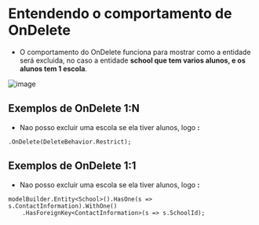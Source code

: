 # Entendendo o comportamento de **OnDelete**

- O comportamento do OnDelete funciona para mostrar como a entidade será excluida, no caso a entidade **school que tem varios alunos, e os alunos tem 1 escola**.

![image](https://user-images.githubusercontent.com/58439854/101837065-3db08100-3b1d-11eb-858c-2deff3abf692.png)

## Exemplos de OnDelete 1:N

- Nao posso excluir uma escola se ela tiver alunos, logo **:**

```CSharp
.OnDelete(DeleteBehavior.Restrict);
```

## Exemplos de OnDelete 1:1

- Nao posso excluir uma escola se ela tiver alunos, logo **:**

```CSharp
modelBuilder.Entity<School>().HasOne(s => s.ContactInformation).WithOne()
    .HasForeignKey<ContactInformation>(s => s.SchoolId);
```